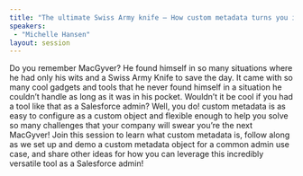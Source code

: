 ```yaml
---
title: "The ultimate Swiss Army knife – How custom metadata turns you into admin MacGyver"
speakers:
 - "Michelle Hansen"
layout: session
---
```


Do you remember MacGyver? He found himself in so many situations where he had only his wits and a Swiss Army Knife to save the day. It came with so many cool gadgets and tools that he never found himself in a situation he couldn’t handle as long as it was in his pocket. Wouldn’t it be cool if you had a tool like that as a Salesforce admin? Well, you do! custom metadata is as easy to configure as a custom object and flexible enough to help you solve so many challenges that your company will swear you’re the next MacGyver! Join this session to learn what custom metadata is, follow along as we set up and demo a custom metadata object for a common admin use case, and share other ideas for how you can leverage this incredibly versatile tool as a Salesforce admin!
